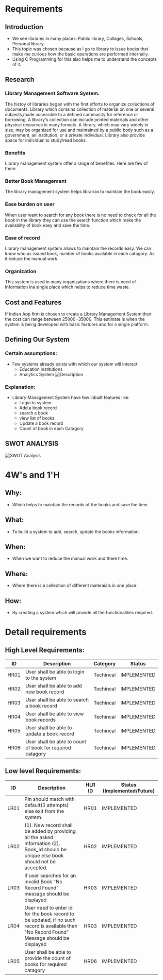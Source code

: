 # Requirements
## Introduction
 * We see libraries in many places: Public library, Collages, Schools, Personal library.
 * This topic was chosen because as I go to library to issue books that make me curious how the basic operations are performed internally. 
 * Using C Programming for this also helps me to understand the concepts of it.
 

## Research
### Library Management Software System.
The histoy of libraries began with the first efforts to organize collections of documents. Library which contains collection of material on one or several subjects,made accessible to a defined community for reference or borrowing. A library's collection can include printed materials and other physical resources in many formats. A library, which may vary widely in size, may be organized for use and maintained by a public body such as a government, an institution, or a private individual. Library also provide space for individual to study/read books. 

### Benefits
Library management system offer a range of benefites. Here are few of them: 

### Better Book Management
The library management system helps librarian to maintain the book easily.  

### Ease burden on user
When user want to search for any book there is no need to check for all the book in the library they can use the search function which make the availabilty of book easy and save the time.

### Ease of record
Library management system allows to maintain the records easy. We can know who as issued book, number of books available in each catagory. As it reduce the manual work.

### Organization
This system is used in many organizations where there is need of information ina single place which helps to reduce time waste.  

## Cost and Features 
If Indian App firm is chosen to create a Library Management System then the cost can range between $25000-$35000. This estimate is when the system is being developed with basic features and for a single platform.


## Defining Our System
### Certain assumptions:
* Few systems already exists with which our system will interact
    * Education institutions
    * Analytics System
![Description](https://github.com/Anvithagreddy/Project_ltts/blob/master/Mini_Project/1_Requirements/system.png)
### Explanation:
* Library Management System have few inbuilt features like:
    * Login to system
    * Add a book record
    * search a book
    * view list of books
    * Update a book record
    * Count of book in each Catagory 

## SWOT ANALYSIS
![SWOT Analysis](https://github.com/Anvithagreddy/Project_ltts/blob/master/Mini_Project/1_Requirements/swot.jpeg)

# 4W&#39;s and 1&#39;H

## Why:
* Which helps to maintain the records of the books and save the time.

## What:
* To bulid a system to add, search, update the books information.

## When:
* When we want to reduce the manual work and there time.

## Where:
* Where there is a collection of different materaials in one place.

## How:
* By creating a system which will provide all the functionalities required.

# Detail requirements
## High Level Requirements: 
| ID | Description | Category | Status | 
| ----- | ----- | ------- | ---------|
| HR01 | User shall be able to login to the system    | Techincal | IMPLEMENTED |
| HR02 | User shall be able to add new book record | Techincal | IMPLEMENTED | 
| HR03 | User shall be able to search a book record | Techincal |  IMPLEMENTED  |
| HR04 | User shall be able to view book records | Techincal |  IMPLEMENTED  |
| HR05 | User shall be able to update a book record | Techincal |  IMPLEMENTED  |
| HR06 | User shall be able to count of book for required catagory | Techincal |  IMPLEMENTED  |

##  Low level Requirements:
 
| ID | Description | HLR ID | Status (Implemented/Future) |
| ------ | --------- | ------ | ----- |
| LR01 | Pin should match with default(3 attempts) else exit from the system. | HR01 | IMPLEMENTED |
| LR02 | (1). New record shall be added by providing all the asked information                                                                                                    (2). Book_Id should be unique else book should not be accepted. | HR02 |  IMPLEMENTED  |
| LR03 | If user searches for an invalid Book "No Record Found" message should be displayed | HR03 |  IMPLEMENTED  |
| LR04 | User need to enter id for the book record to be updated, if no such record is available then "No Record Found" Message should be displayed | HR03 |  IMPLEMENTED  |
| LR05 | User shall be able to provide the count of books for required catagory | HR06 |  IMPLEMENTED  |